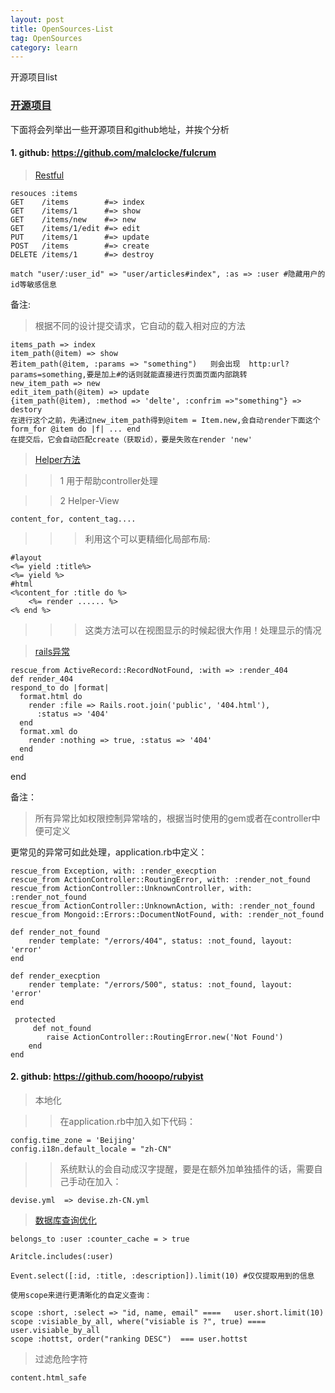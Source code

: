 ```yaml
---
layout: post
title: OpenSources-List
tag: OpenSources
category: learn
---
```

开源项目list 

### [开源项目](http://www.opensourcerails.com/)

下面将会列举出一些开源项目和github地址，并挨个分析

#### 1. github: https://github.com/malclocke/fulcrum

> [Restful](http://ihower.tw/rails3/restful.html)

    resouces :items
    GET    /items        #=> index
    GET    /items/1      #=> show
    GET    /items/new    #=> new
    GET    /items/1/edit #=> edit
    PUT    /items/1      #=> update
    POST   /items        #=> create
    DELETE /items/1      #=> destroy

    match "user/:user_id" => "user/articles#index", :as => :user #隐藏用户的id等敏感信息


备注:

>根据不同的设计提交请求，它自动的载入相对应的方法

    items_path => index
    item_path(@item) => show
    若item_path(@item, :params => "something")   则会出现  http:url?params=something,要是加上#的话则就能直接进行页面页面内部跳转
    new_item_path => new
    edit_item_path(@item) => update
    {item_path(@item), :method => 'delte', :confrim =>"something"} => destory
    在进行这个之前，先通过new_item_path得到@item = Item.new,会自动render下面这个
    form_for @item do |f| ... end
    在提交后，它会自动匹配create（获取id），要是失败在render 'new'

> [Helper方法](http://ihower.tw/rails3/actionview-helpers.html)

>>1 用于帮助controller处理

>>2 Helper-View

    content_for, content_tag....

>>> 利用这个可以更精细化局部布局:

    #layout
    <%= yield :title%>
    <%= yield %>
    #html
    <%content_for :title do %>
        <%= render ...... %>
    <% end %>

>>> 这类方法可以在视图显示的时候起很大作用！处理显示的情况

> [rails异常](http://zhangcaiyanbeyond.iteye.com/blog/976762)

    rescue_from ActiveRecord::RecordNotFound, :with => :render_404
    def render_404
    respond_to do |format|
      format.html do
        render :file => Rails.root.join('public', '404.html'),
          :status => '404'
      end
      format.xml do
        render :nothing => true, :status => '404'
      end
    end
  end

备注：

>所有异常比如权限控制异常啥的，根据当时使用的gem或者在controller中便可定义

更常见的异常可如此处理，application.rb中定义：

    rescue_from Exception, with: :render_execption
    rescue_from ActionController::RoutingError, with: :render_not_found
    rescue_from ActionController::UnknownController, with: :render_not_found
    rescue_from ActionController::UnknownAction, with: :render_not_found
    rescue_from Mongoid::Errors::DocumentNotFound, with: :render_not_found

    def render_not_found
        render template: "/errors/404", status: :not_found, layout: 'error'
    end

    def render_execption
        render template: "/errors/500", status: :not_found, layout: 'error'
    end

     protected
         def not_found
        	raise ActionController::RoutingError.new('Not Found')
    	end
    end



#### 2. github: https://github.com/hooopo/rubyist

> 本地化

>> 在application.rb中加入如下代码：

    config.time_zone = 'Beijing'
    config.i18n.default_locale = "zh-CN"

>> 系统默认的会自动成汉字提醒，要是在额外加单独插件的话，需要自己手动在加入：

    devise.yml  => devise.zh-CN.yml

> [数据库查询优化](http://ihower.tw/rails3/performance.html)

    belongs_to :user :counter_cache = > true

    Aritcle.includes(:user)

    Event.select([:id, :title, :description]).limit(10) #仅仅提取用到的信息

    使用scope来进行更清晰化的自定义查询：

    scope :short, :select => "id, name, email" ====   user.short.limit(10)
    scope :visiable_by_all, where("visiable is ?", true) ==== user.visiable_by_all
    scope :hottst, order("ranking DESC")  === user.hottst

> 过滤危险字符

    content.html_safe


